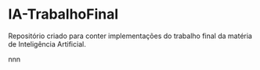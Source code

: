 # IA-TrabalhoFinal
Repositório criado para conter implementações do trabalho final da matéria de Inteligência Artificial.

nnn
